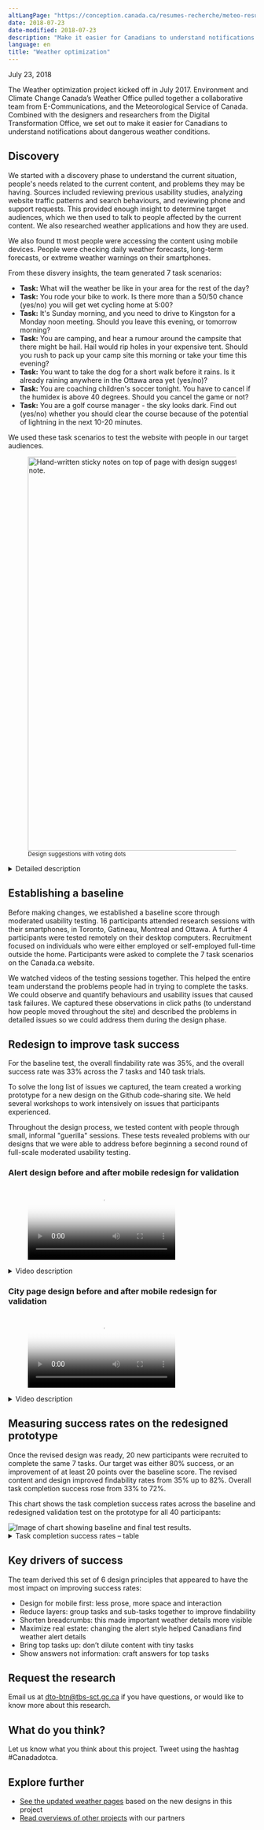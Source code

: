 ```yaml
---
altLangPage: "https://conception.canada.ca/resumes-recherche/meteo-resume-recherche.html"
date: 2018-07-23
date-modified: 2018-07-23
description: "Make it easier for Canadians to understand notifications about dangerous weather conditions."
language: en
title: "Weather optimization"
---
```

<p css="post-meta">
  <time datetime="2018-05-09T00:00:00+00:00" itemprop="datePublished">July 23, 2018</time>
</p>
<p>The Weather optimization project kicked off in July 2017. Environment and Climate Change Canada’s Weather Office pulled together a collaborative team from E-Communications, and the Meteorological Service of Canada. Combined with the designers and researchers from the Digital Transformation Office, we set out to make it easier for Canadians to understand notifications about dangerous weather conditions.</p>
<h2>Discovery</h2>
<p>We started with a discovery phase to understand the current situation, people's needs related to the current content, and problems they may be having. Sources included reviewing previous usability studies, analyzing website traffic patterns and search behaviours, and reviewing phone and support requests. This provided enough insight to determine target audiences, which we then used to talk to people affected by the current content. We also researched weather applications and how they are used.</p>
<p>We also found tt most people were accessing the content using mobile devices. People were checking daily weather forecasts, long-term forecasts, or extreme weather warnings on their smartphones.</p>
<p>From these disvery insights, the team generated 7 task scenarios:</p>
<ul>
  <li><strong>Task:</strong> What will the weather be like in your area for the rest of the day?</li>
  <li><strong>Task:</strong> You rode your bike to work. Is there more than a 50/50 chance (yes/no) you will get wet cycling home at 5:00?</li>
  <li><strong>Task:</strong> It's Sunday morning, and you need to drive to Kingston for a Monday noon meeting. Should you leave this evening, or tomorrow morning?</li>
  <li><strong>Task:</strong> You are camping, and hear a rumour around the campsite that there might be hail. Hail would rip holes in your expensive tent. Should you rush to pack up your camp site this morning or take your time this evening?</li>
  <li><strong>Task:</strong> You want to take the dog for a short walk before it rains. Is it already raining anywhere in the Ottawa area yet (yes/no)?</li>
  <li> <strong> Task:</strong> You are coaching children's soccer tonight. You have to cancel if the humidex is above 40 degrees. Should you cancel the game or not? </li>
  <li><strong>Task:</strong> You are a golf course manager - the sky looks dark. Find out (yes/no) whether you should clear the course because of the potential of lightning in the next 10-20 minutes.</li>
</ul>
<p>We used these task scenarios to test the website with people in our target audiences.</p>
<figure> <img class="img-responsive" alt="Hand-written sticky notes on top of page with design suggestions for improving icons. There are sticker dots on the note." src="../images/weather-meteo/design-suggestions.jpg" width="800px" />
  <figcaption><small>Design suggestions with voting dots</small></figcaption>
</figure>
<div class="col-md-8 row">
  <details>
    <summary>Detailed description</summary>
    <p>Solutions being voted on, which is on a printed paper sheet.</p>
    <p>HMW (how might we) better match expectations about icons (people touched them a lot!)</p>
    <p>Task 2 and Task 3: 24 hour. Task 6: Humidex night-day.</p>
    <p>Sticky notes are placed on top of the print out, sticky notes with similar ideas are grouped together.</p>
    <p>Sticky grouping 1: </p>
    <p>There are 14 voting dots on this group.</p>
    <ul>
      <li>make forecast icon/text for today/tonight clickable </li>
      <li>tonight clickable to hourly </li>
      <li>click entire block not word </li>
      <li>clickable icons/block sections </li>
      <li>clickable icon </li>
      <li>clickable icons on (illegible) to 24 hr test page/ how do we handle accessibility </li>
      <li>make current conditions box clickable to display condition details - this would move forecast up </li>
    </ul>
    <p>Sticky note grouping 2: </p>
    <p>There are 2 voting dots on this group.</p>
    <ul>
      <li>icons are a very simplistic representation of the weather</li>
      <li>animate current icon</li>
    </ul>
  </details>
</div>
<h2>Establishing a baseline</h2>
<p>Before making changes, we established a baseline score through moderated usability testing. 16 participants attended research sessions with their smartphones, in Toronto, Gatineau, Montreal and Ottawa. A further 4 participants were tested remotely on their desktop computers. Recruitment focused on individuals who were either employed or self-employed full-time outside the home. Participants were asked to complete the 7 task scenarios on the Canada.ca website. </p>
<p>We watched videos of the testing sessions together. This helped the entire team understand the problems people had in trying to complete the tasks. We could observe and quantify behaviours and usability issues that caused task failures. We captured these observations in click paths (to understand how people moved throughout the site) and described the problems in detailed issues so we could address them during the design phase.</p>
<h2>Redesign to improve task success</h2>
<p>For the baseline test, the overall findability rate was 35%, and the overall success rate was 33% across the 7 tasks and 140 task trials.</p>
<p>To solve the long list of issues we captured, the team created a working prototype for a new design on the Github code-sharing site. We held several workshops to work intensively on issues that participants experienced.</p>
<p>Throughout the design process, we tested content with people through small, informal "guerilla" sessions. These tests revealed problems with our designs that we were able to address before beginning a second round of full-scale moderated usability testing.</p>
<h3>Alert design before and after mobile redesign for validation</h3>
<div class="mwsmediaplayer section col-md-10">
  <figure class="wb-mltmd">
    <video poster="../images/weather-meteo/weather_phones_anim-alert.jpg" title="Alert design before and after mobile redesign for validation">
      <source src="../images/weather-meteo/weather_phones_anim-alert.mp4" type="video/mp4" />
    </video>
  </figure>
</div>
<div class="clearfix"></div>
<details>
  <summary>Video description</summary>
  <p>Two smartphones are shown with 2 different versions of a web page. One is labelled "Baseline", the other "Redesign".</p>
  <p>In the "Baseline" page, the title is "Ottawa (Kanata-Orléans) ON” followed by a weather alert box in yellow with the text "Severe thunderstorm watch in effect". An arrow points to the alert box with the annotation "Baseline: Few people realized they could click the warning to see details about the storm”.</p>
  <p>In the "Redesign" page, the weather alert box in yellow has been changed: there is now a small warning icon, the text is now underlined to show it can be clicked, and there is a chevron on the right. This image is animated, and the phone screen slowly scrolls up and down to show the alert is duplicated below the forecast which is lower on the page. An arrow points to alert text with the annotation "Redesign: Everyone noticed and clicked the warning - either at the top or in the forecast".</p>
</details>
<h3>City page design before and after mobile redesign for validation</h3>
<div class="mwsmediaplayer section col-md-9">
  <figure class="wb-mltmd">
    <video poster="../images/weather-meteo/weather_phones_anim.jpg" title="City page design before and after mobile redesign for validation">
      <source src="../images/weather-meteo/weather_phones_anim.mp4" type="video/mp4" />
    </video>
  </figure>
</div>
<div class="clearfix"></div>
<details>
  <summary>Video description</summary>
  <p>Two smartphones are shown with 2 different versions of a web page. One is labelled "Baseline", the other "Redesign".</p>
  <p>The "Baseline" page is animated and scrolls to the bottom, past the Current Conditions, Forecast, Averages and Extremes, etc. The page is very long and the commonly used links are found at the end. An arrow points to the list of links with the annotation "Baseline: Huge page to scroll. Participants didn't find important task links all the way at the bottom of the page".</p>
  <p>The "Redesign" page is also animated, and scrolls to just underneath the Current Conditions. This part of the page has been changed so that the content is in two columns, and the links are now easy to find. An arrow points to the list of links with the annotation "Redesign: Content has been streamlined. Short page. All participants found important links next to forecast".</p>
</details>
<h2>Measuring success rates on the redesigned prototype</h2>
<p>Once the revised design was ready, 20 new participants were recruited to complete the same 7 tasks. Our target was either 80% success, or an improvement of at least 20 points over the baseline score. The revised content and design improved findability rates from 35% up to 82%. Overall task completion success rose from 33% to 72%.</p>
<p>This chart shows the task completion success rates across the baseline and redesigned validation test on the prototype for all 40 participants:</p>
<div class="col-md-12"><img class="img-responsive hidden-sm hidden-xs" src="../images/weather-meteo/Baseline_vs_Validation_Success_results.jpg" alt="Image of chart showing baseline and final test results." /></div>
<div class="row col-md-8">
  <details>
    <summary>Task completion success rates – table</summary>
    <p>Baseline measurement at start of project, validation on prototype redesigned by project team.</p>
    <div class="table-bravo">
      <table class="table table-bordered">
        <thead>
          <tr>
            <th scope="col">Task</th>
            <th scope="col">Baseline</th>
            <th scope="col">Validation</th>
          </tr>
        </thead>
        <tbody>
          <tr>
            <td>1. Navigate to local forecast</td>
            <td>87%</td>
            <td>100%</td>
          </tr>
          <tr>
            <td>2. Understand &amp; find precipitation likelihood</td>
            <td>19%</td>
            <td>94%</td>
          </tr>
          <tr>
            <td>3. Snow statement: Driving</td>
            <td>25%</td>
            <td>75%</td>
          </tr>
          <tr>
            <td>4. Alert: Open thunderstorm watch for hail</td>
            <td>6%</td>
            <td>63%</td>
          </tr>
          <tr>
            <td>5. Radar: Decision based on current precipitation</td>
            <td>0%</td>
            <td>31%</td>
          </tr>
          <tr>
            <td>6. Humidex: Cancel soccer game</td>
            <td>88%</td>
            <td>81%</td>
          </tr>
          <tr>
            <td>7. Lightning map: Clear golf course </td>
            <td>6%</td>
            <td>63%</td>
          </tr>
        </tbody>
      </table>
    </div>
  </details>
</div>
<h2>Key drivers of success</h2>
<p>The team derived this set of 6 design principles that appeared to have the most impact on improving success rates: </p>
<ul>
  <li>Design for mobile first: less prose, more space and interaction</li>
  <li>Reduce layers: group tasks and sub-tasks together to improve findability</li>
  <li>Shorten breadcrumbs: this made important weather details more visible </li>
  <li>Maximize real estate: changing the alert style helped Canadians find weather alert details</li>
  <li>Bring top tasks up: don’t dilute content with tiny tasks</li>
  <li>Show answers not information: craft answers for top tasks</li>
</ul>
<h2>Request the research </h2>
<p>Email us at <a href="mailto:dto-btn@tbs-sct.gc.ca">dto-btn@tbs-sct.gc.ca</a> if you have questions, or would like to know more about this research.</p>
<h2> What do you think? </h2>
<p>Let us know what you think about this project. Tweet using the hashtag #Canadadotca.</p>
<h2> Explore further </h2>
<ul>
  <li><a href="https://weather.gc.ca/canada_e.html">See the updated weather pages</a> based on the new designs in this project</li>
  <li><a href="https://blog.canada.ca/pages/project-overview.html">Read overviews of other projects</a> with our partners</li>
</ul>
